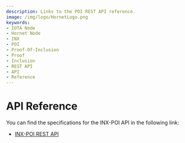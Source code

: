 ```yaml
---
description: Links to the POI REST API reference.
image: /img/logo/HornetLogo.png
keywords:
- IOTA Node
- Hornet Node
- INX 
- POI
- Proof-Of-Inclusion
- Proof
- Inclusion
- REST API
- API
- Reference
---
```


# API Reference

You can find the specifications for the INX-POI API in the following link:

- [INX-POI REST API](https://editor.swagger.io/?url=https://raw.githubusercontent.com/iotaledger/inx-poi/develop/rest-api.yaml)
